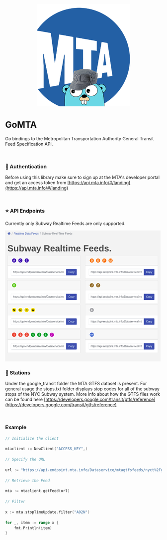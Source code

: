 <p align="center">
<img src="images/gomtalogo.png" width="300"/>
</p>

# GoMTA

Go bindings to the Metropolitan Transportation Authority General Transit Feed Specification API.

<br>

<h3>🔑 Authentication</h3>

Before using this library make sure to sign up at the MTA's developer portal and get an access token from [https://api.mta.info/#/landing](https://api.mta.info/#/landing)

<br>

<h3> ⭐ API Endpoints</h3>

Currently only Subway Realtime Feeds are only supported.

<img src="images/subwayfeeds.png" width="500"/>

<br>

<h3> 🚏 Stations </h3>

Under the google_transit folder the MTA GTFS dataset is present. For general usage the stops.txt folder displays stop codes for all of the subway stops of the NYC Subway system. More info about how the GTFS files work can be found here [https://developers.google.com/transit/gtfs/reference](https://developers.google.com/transit/gtfs/reference)


<br>

<h3>Example</h3>

```go
// Initialize the client

mtaclient := NewClient("ACCESS_KEY",)

// Specify the URL

url := "https://api-endpoint.mta.info/Dataservice/mtagtfsfeeds/nyct%2Fgtfs-ace"

// Retrieve the Feed

mta := mtaclient.getFeed(url)

// Filter

x := mta.stopTimeUpdate.filter("A02N")

for _, item := range x {
	fmt.Println(item)
}
```
